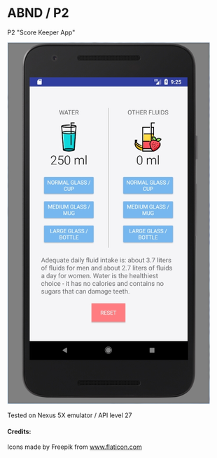 # ABND / P2
P2 "Score Keeper App"

![image](https://github.com/evanca/ABND_P2/blob/master/2017-12-05%2009_26_54-Android%20Emulator%20-%20Nexus_5X_API_27_x86_5554.jpg?raw=true)

Tested on Nexus 5X emulator / API level 27

#### Credits: ####

Icons made by Freepik from www.flaticon.com 
